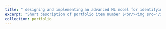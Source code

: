```yaml
---
title: " designing and implementing an advanced ML model for identifying recyclables on conveyor belts using Kubeflow and Google Cloud Platform (GCP), enhancing sorting efficiency and sustainability. Successfully deployed the model for real-time online inferencing, achieving an accurate model for classification material"
excerpt: "Short description of portfolio item number 1<br/><img src='/images/500x300.png'>"
collection: portfolio
---
```

